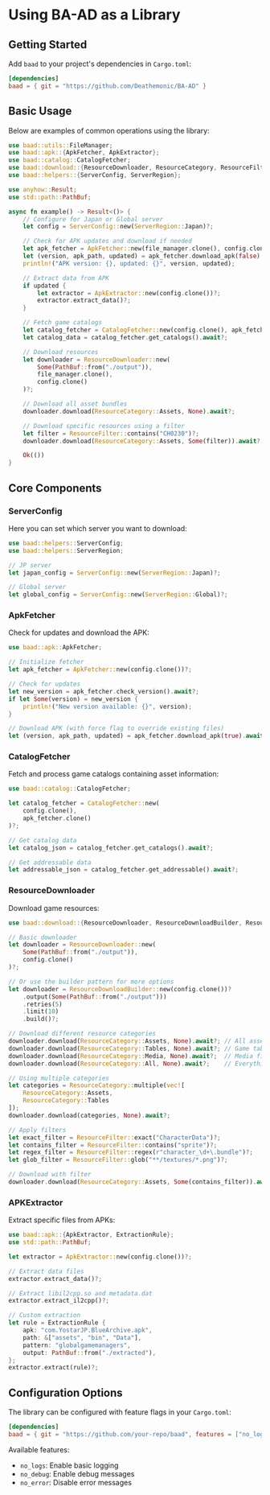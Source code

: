 # Using BA-AD as a Library

## Getting Started

Add `baad` to your project's dependencies in `Cargo.toml`:

```toml
[dependencies]
baad = { git = "https://github.com/Deathemonic/BA-AD" }
```

## Basic Usage

Below are examples of common operations using the library:

```rust
use baad::utils::FileManager;
use baad::apk::{ApkFetcher, ApkExtractor};
use baad::catalog::CatalogFetcher;
use baad::download::{ResourceDownloader, ResourceCategory, ResourceFilter};
use baad::helpers::{ServerConfig, ServerRegion};

use anyhow::Result;
use std::path::PathBuf;

async fn example() -> Result<()> {
    // Configure for Japan or Global server
    let config = ServerConfig::new(ServerRegion::Japan)?; 

    // Check for APK updates and download if needed
    let apk_fetcher = ApkFetcher::new(file_manager.clone(), config.clone())?;
    let (version, apk_path, updated) = apk_fetcher.download_apk(false).await?;
    println!("APK version: {}, updated: {}", version, updated);

    // Extract data from APK
    if updated {
        let extractor = ApkExtractor::new(config.clone())?;
        extractor.extract_data()?;
    }

    // Fetch game catalogs
    let catalog_fetcher = CatalogFetcher::new(config.clone(), apk_fetcher.clone())?;
    let catalog_data = catalog_fetcher.get_catalogs().await?;

    // Download resources
    let downloader = ResourceDownloader::new(
        Some(PathBuf::from("./output")), 
        file_manager.clone(), 
        config.clone()
    )?;

    // Download all asset bundles
    downloader.download(ResourceCategory::Assets, None).await?;

    // Download specific resources using a filter
    let filter = ResourceFilter::contains("CH0230")?;
    downloader.download(ResourceCategory::Assets, Some(filter)).await?;

    Ok(())
}
```

## Core Components

### ServerConfig

Here you can set which server you want to download:

```rust
use baad::helpers::ServerConfig;
use baad::helpers::ServerRegion;

// JP server
let japan_config = ServerConfig::new(ServerRegion::Japan)?;

// Global server
let global_config = ServerConfig::new(ServerRegion::Global)?;
```

### ApkFetcher

Check for updates and download the APK:

```rust
use baad::apk::ApkFetcher;

// Initialize fetcher
let apk_fetcher = ApkFetcher::new(config.clone())?;

// Check for updates
let new_version = apk_fetcher.check_version().await?;
if let Some(version) = new_version {
    println!("New version available: {}", version);
}

// Download APK (with force flag to override existing files)
let (version, apk_path, updated) = apk_fetcher.download_apk(true).await?;
```

### CatalogFetcher

Fetch and process game catalogs containing asset information:

```rust
use baad::catalog::CatalogFetcher;

let catalog_fetcher = CatalogFetcher::new(
    config.clone(), 
    apk_fetcher.clone()
)?;

// Get catalog data
let catalog_json = catalog_fetcher.get_catalogs().await?;

// Get addressable data
let addressable_json = catalog_fetcher.get_addressable().await?;
```

### ResourceDownloader

Download game resources:

```rust
use baad::download::{ResourceDownloader, ResourceDownloadBuilder, ResourceCategory, ResourceFilter};

// Basic downloader
let downloader = ResourceDownloader::new(
    Some(PathBuf::from("./output")), 
    config.clone()
)?;

// Or use the builder pattern for more options
let downloader = ResourceDownloadBuilder::new(config.clone())?
    .output(Some(PathBuf::from("./output")))
    .retries(5)
    .limit(10)
    .build()?;

// Download different resource categories
downloader.download(ResourceCategory::Assets, None).await?; // All assets
downloader.download(ResourceCategory::Tables, None).await?; // Game tables
downloader.download(ResourceCategory::Media, None).await?;  // Media files
downloader.download(ResourceCategory::All, None).await?;    // Everything

// Using multiple categories
let categories = ResourceCategory::multiple(vec![
    ResourceCategory::Assets,
    ResourceCategory::Tables
]);
downloader.download(categories, None).await?;

// Apply filters
let exact_filter = ResourceFilter::exact("CharacterData")?;
let contains_filter = ResourceFilter::contains("sprite")?;
let regex_filter = ResourceFilter::regex(r"character_\d+\.bundle")?;
let glob_filter = ResourceFilter::glob("**/textures/*.png")?;

// Download with filter
downloader.download(ResourceCategory::Assets, Some(contains_filter)).await?;
```

### APKExtractor

Extract specific files from APKs:

```rust
use baad::apk::{ApkExtractor, ExtractionRule};
use std::path::PathBuf;

let extractor = ApkExtractor::new(config.clone())?;

// Extract data files
extractor.extract_data()?;

// Extract libil2cpp.so and metadata.dat
extractor.extract_il2cpp()?;

// Custom extraction
let rule = ExtractionRule {
    apk: "com.YostarJP.BlueArchive.apk",
    path: &["assets", "bin", "Data"],
    pattern: "globalgamemanagers",
    output: PathBuf::from("./extracted"),
};
extractor.extract(rule)?;
```

## Configuration Options

The library can be configured with feature flags in your `Cargo.toml`:

```toml
[dependencies]
baad = { git = "https://github.com/your-repo/baad", features = ["no_logs", "no_debug", "no_error"] }
```

Available features:
- `no_logs`: Enable basic logging
- `no_debug`: Enable debug messages
- `no_error`: Disable error messages